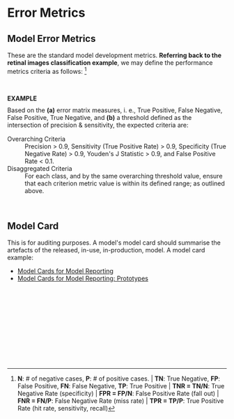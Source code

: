 # Error Metrics

## Model Error Metrics

These are the standard model development metrics.  **Referring back to the retinal images classification example**, we may define the performance metrics criteria as follows: [^metrics]

<br>

<dl><b>EXAMPLE</b><br><div style="margin-bottom: 15px; margin-top: 10px;">Based on the <b>(a)</b> error matrix measures, i.
e., True Positive, False Negative, False Positive, True Negative, and <b>(b)</b> a threshold defined as the intersection of precision & sensitivity, the expected criteria are: </div>
    <dt>Overarching Criteria</dt>
    <dd>Precision > 0.9, Sensitivity (True Positive Rate) > 0.9, Specificity (True Negative Rate) > 0.9, Youden's J Statistic > 0.9, and False Positive Rate < 0.1. </dd>
    <dt>Disaggregated Criteria</dt>
    <dd>For each class, and by the same overarching threshold value, ensure that each criterion metric value is within its defined range; as outlined above.</dd>
</dl>

<br>

## Model Card

This is for auditing purposes.  A model's model card should summarise the artefacts of the released, in-use,
in-production, model.  A model card example:

<ul class="disc">
    <li class="disc"><a href="https://arxiv.org/abs/1810.03993" target="_blank">Model Cards for Model Reporting</a></li>
    <li class="disc"><a href="https://modelcards.withgoogle.com/about">Model Cards for Model Reporting: Prototypes</a></li>
</ul>

<br>
<br>

<br>
<br>

<br>
<br>

<br>
<br>


[^metrics]: **N**: # of negative cases, **P**: # of positive cases. | **TN**: True Negative, **FP**: False Positive, **FN**: False Negative, **TP**: True Positive | **TNR = TN/N**: True Negative Rate (specificity) | **FPR = FP/N**: False Positive Rate (fall out) | **FNR = FN/P**: False Negative Rate (miss rate) | **TPR = TP/P**: True Positive Rate (hit rate, sensitivity, recall)

<br>
<br>
